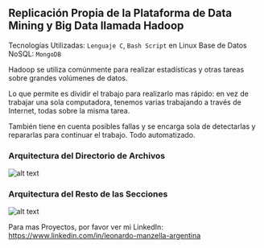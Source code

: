 ## Replicación Propia de la Plataforma de Data Mining y Big Data llamada Hadoop
Tecnologías Utilizadas: `Lenguaje C`, `Bash Script` en Linux    Base de Datos NoSQL: `MongoDB`

Hadoop se utiliza comúnmente para realizar estadísticas y otras tareas sobre grandes volúmenes de datos.

Lo que permite es dividir el trabajo para realizarlo mas rápido: en vez de trabajar una sola computadora, tenemos varias trabajando a través de Internet, todas sobre la misma tarea.

También tiene en cuenta posibles fallas y se encarga sola de detectarlas y repararlas para continuar el trabajo. Todo automatizado.


### Arquitectura del Directorio de Archivos
![alt text](https://raw.githubusercontent.com/LeonardoManzella/replicacion-hadoop/master/Documentacion/Arquitectura%20Compacta%2001.jpg "
Arquitectura del Directorio de Archivos")

### Arquitectura del Resto de las Secciones
![alt text](https://raw.githubusercontent.com/LeonardoManzella/replicacion-hadoop/master/Documentacion/Arquitectura%20Compacta%2002.jpg "
Arquitectura del Resto de las Secciones")

Para mas Proyectos, por favor ver mi LinkedIn: https://www.linkedin.com/in/leonardo-manzella-argentina

